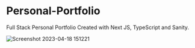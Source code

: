 # Personal-Portfolio

Full Stack Personal Portfolio Created with Next JS, TypeScript and Sanity.

![Screenshot 2023-04-18 151221](https://user-images.githubusercontent.com/131141179/232746197-8ce32f48-0abb-4538-bcea-21756dc210b6.png)
